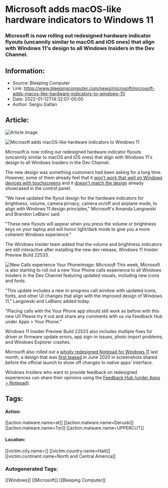 # Microsoft adds macOS-like hardware indicators to Windows 11
### Microsoft is now rolling out redesigned hardware indicator flyouts (uncannily similar to macOS and iOS ones) that align with Windows 11's design to all Windows Insiders in the Dev Channel.

## Information:
+ Source: Bleeping Computer
+ Link: https://www.bleepingcomputer.com/news/microsoft/microsoft-adds-macos-like-hardware-indicators-to-windows-11/
+ Date: 2022-01-12T14:32:07-05:00
+ Author: Sergiu Gatlan


## Article:
![Article Image](https://www.bleepstatic.com/content/hl-images/2021/08/09/windows-11-square-text.jpg)

![Microsoft adds macOS-like hardware indicators to Windows 11](https://www.bleepstatic.com/content/hl-images/2021/08/09/windows-11-square-text.jpg)


Microsoft is now rolling out redesigned hardware indicator flyouts (uncannily similar to macOS and iOS ones) that align with Windows 11's design to all Windows Insiders in the Dev Channel.


The new design was something customers had been asking for a long time. However, some of them already feel that it [won't work that well on Windows devices with touchscreens](https://www.reddit.com/r/Windows11/comments/s2co4k/they_finally_updated_hardware_indicator_for_volume/hsdsl52/) and it [doesn't match the design](https://www.reddit.com/r/Windows11/comments/s2co4k/they_finally_updated_hardware_indicator_for_volume/hsdv6uq/) already showcased in the control panel.


"We have updated the flyout design for the hardware indicators for brightness, volume, camera privacy, camera on/off and airplane mode, to align with Windows 11 design principles," Microsoft's Amanda Langowski and Brandon LeBlanc said.


"These new flyouts will appear when you press the volume or brightness keys on your laptop and will honor light/dark mode to give you a more coherent Windows experience."


The Windows Insider team added that the volume and brightness indicators are still interactive after installing the new dev release, Windows 11 Insider Preview Build 22533.



![New Calls experience Your Phone](https://www.bleepstatic.com/images/news/u/1109292/2022/Windows_11_new_hardware_indicators.png)*Image: Microsoft*
This week, Microsoft is also starting to roll out a new Your Phone calls experience to all Windows Insiders in the Dev Channel featuring updated visuals, including new icons and fonts.


"This update includes a new in-progress call window with updated icons, fonts, and other UI changes that align with the improved design of Windows 11," Langowski and LeBlanc added today.


"Placing calls with the Your Phone app should still work as before with this new UI! Please try it out and share any comments with us via Feedback Hub under Apps > Your Phone."


Windows 11 Insider Preview Build 22533 also includes multiple fixes for driver or firmware update errors, app sign-in issues, photo import problems, and Windows Explorer crashes.


Microsoft also rolled out a [wholly redesigned Notepad for Windows 11](https://www.bleepingcomputer.com/news/microsoft/microsoft-starts-rolling-out-redesigned-notepad-for-windows-11/) last month, a design that was [first teased](https://www.bleepingcomputer.com/news/microsoft/microsoft-teases-new-design-for-windows-11-native-apps/) in June 2020 in screenshots shared before the official launch to show off changes to native apps' interface.


Windows Insiders who want to provide feedback on redesigned experiences can share their opinions using the [Feedback Hub (under Apps > Notepad)](http://aka.ms/notepadfeedback).





## Tags:

#### Action:
[[action.malware.name=at]] [[action.malware.name=Derusbi]] [[action.malware.name=Tor]] [[action.malware.name=UPPERCUT]]

#### Location:
[[victim.city.name=]] [[victim.country.name=Haiti]] [[victim.continent.name=North and Central America]]

### Autogenerated Tags:
[[Windows]] [[Microsoft]] [[Bleeping Computer]]

